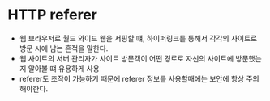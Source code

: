 # HTTP referer
* 웹 브라우저로 월드 와이드 웹을 서핑할 떄, 하이퍼링크를 통해서 각각의 사이트로 방문 시에 남는 흔적을 말한다.  
* 웹 사이트의 서버 관리자가 사이트 방문객이 어떤 경로로 자신의 사이트에 방문했는지 알아볼 떄 유용하게 사용
* referer도 조작이 가능하기 때문에 referer 정보를 사용할때에는 보안에 항상 주의해야한다.